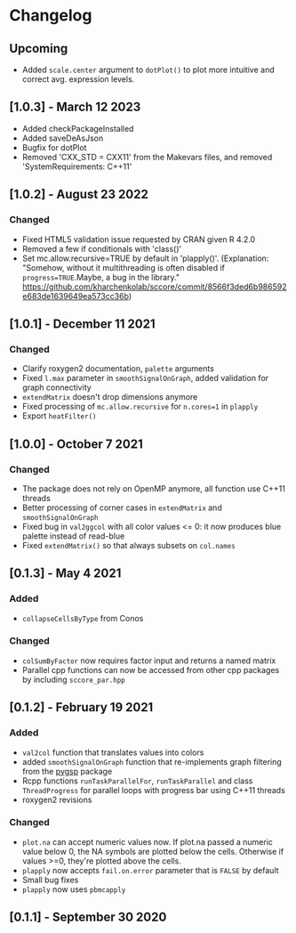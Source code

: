 # Changelog

## Upcoming

- Added `scale.center` argument to `dotPlot()` to plot more intuitive and correct avg. expression levels. 

## [1.0.3] - March 12 2023

- Added checkPackageInstalled
- Added saveDeAsJson
- Bugfix for dotPlot
- Removed 'CXX_STD = CXX11' from the Makevars files, and removed 'SystemRequirements: C++11'

## [1.0.2] - August 23 2022

### Changed

- Fixed HTML5 validation issue requested by CRAN given R 4.2.0
- Removed a few if conditionals with 'class()' 
- Set mc.allow.recursive=TRUE by default in 'plapply()'. (Explanation: "Somehow, without it multithreading is often disabled if `progress=TRUE`.Maybe, a bug in the library." https://github.com/kharchenkolab/sccore/commit/8566f3ded6b986592e683de1639649ea573cc36b)

## [1.0.1] - December 11 2021

### Changed

- Clarify roxygen2 documentation, `palette` arguments
- Fixed `l.max` parameter in `smoothSignalOnGraph`, added validation for graph connectivity
- `extendMatrix` doesn't drop dimensions anymore
- Fixed processing of `mc.allow.recursive` for `n.cores=1` in `plapply`
- Export `heatFilter()`

## [1.0.0] - October 7 2021

### Changed

- The package does not rely on OpenMP anymore, all function use C++11 threads
- Better processing of corner cases in `extendMatrix` and `smoothSignalOnGraph`
- Fixed bug in `val2ggcol` with all color values <= 0: it now produces blue palette instead of read-blue
- Fixed `extendMatrix()` so that always subsets on `col.names`

## [0.1.3] - May 4 2021

### Added

- `collapseCellsByType` from Conos

### Changed

- `colSumByFactor` now requires factor input and returns a named matrix
- Parallel cpp functions can now be accessed from other cpp packages by including `sccore_par.hpp`

## [0.1.2] - February 19 2021

### Added

- `val2col` function that translates values into colors
- added `smoothSignalOnGraph` function that re-implements graph filtering from the [pygsp](https://github.com/epfl-lts2/pygsp/) package
- Rcpp functions `runTaskParallelFor`, `runTaskParallel` and class `ThreadProgress` for parallel loops with progress bar using C++11 threads
- roxygen2 revisions

### Changed

- `plot.na` can accept numeric values now. If plot.na passed a numeric value below 0, the NA symbols are plotted below the cells. Otherwise if values >=0, they're plotted above the cells.
- `plapply` now accepts `fail.on.error` parameter that is `FALSE` by default
- Small bug fixes
- `plapply` now uses `pbmcapply`

## [0.1.1] - September 30 2020

